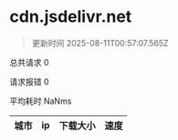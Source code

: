 
  # cdn.jsdelivr.net

  > 更新时间 2025-08-11T00:57:07.565Z
  
  总共请求 0

  请求报错 0

  平均耗时 NaNms

|城市|ip|下载大小|速度|
|-----|----------|---|---|

  